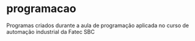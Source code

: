 # programacao
Programas criados durante a aula de programação aplicada no curso de automação industrial da Fatec SBC

